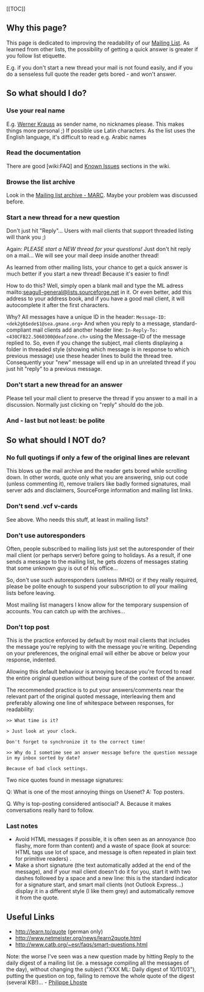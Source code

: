 <!-- Name: Community/ListEtiquette -->
<!-- Version: 5 -->
<!-- Last-Modified: 2006/04/13 14:36:52 -->
<!-- Author: werner -->
[[TOC]]

## Why this page?
This page is dedicated to improving the readability of our [Mailing List](/wiki:Community/MailingList/). As learned from other lists, the possibility of getting a quick answer is greater if you follow list etiquette.

E.g. if you  don't start a new thread your mail is not found easily, and if you do a senseless full quote the reader gets bored - and won't answer.

## So what should I do?
### Use your real name
E.g. [Werner Krauss](/wiki:User/WernerKrauss/) as sender name, no nicknames please. This makes things more personal ;)
If possible use Latin characters. As the list uses the English language, it's difficult to read e.g. Arabic names

### Read the documentation
There are good [wiki:FAQ] and [Known Issues](/wiki:TroubleShooting/KnownIssues/) sections in the wiki.

### Browse the list archive
Look in the [Mailing list archive - MARC](http://marc.theaimsgroup.com/?l=seagull-general). Maybe your problem was discussed before.

### Start a new thread for a new question
Don't just hit "Reply"... Users with mail clients that support threaded listing will thank you ;)

Again: *PLEASE start a NEW thread for your questions!* Just don't hit reply on a mail... We will see your mail deep inside another thread!

As learned from other mailing lists, your chance to get a quick answer is much better if you start a new thread! Because it's easier to find!

How to do this? Well, simply open a blank mail and type the ML adress mailto:seagull-general@lists.sourceforge.net in it.
Or even better, add this address to your address book, and if you have a good mail client, it will autocomplete it after the first characters.

Why? All messages have a unique ID in the header: `Message-ID: <dek2g6$ede$1@sea.gmane.org>`
And when you reply to a message, standard-compliant mail clients add another header line: `In-Reply-To: <430CFB22.5060300@deafzone.ch>` using the Message-ID of the message replied to.  So, even if you change the subject, mail clients displaying a folder in threaded style (showing which message is in response to which previous message) use these header lines to build the thread tree.  Consequently your "new" message will end up in an unrelated thread if you just hit "reply" to a previous message.

### Don't start a new thread for an answer
Please tell your mail client to preserve the thread if you answer to a mail in a discussion. Normally just clicking on "reply" should do the job.

### And - last but not least: be polite

## So what should I NOT do?
### No full quotings if  only a few of the original lines are relevant
This blows up the mail archive and the reader gets bored while scrolling down.  In other words, quote only what you are answering, snip out code (unless commenting it), remove trailers like badly formed signatures, mail server ads and disclaimers, SourceForge information and mailing list links.

### Don't send .vcf  v-cards
See above. Who needs this stuff, at least in mailing lists?

### Don't use autoresponders
Often, people subscribed to mailing lists just set the autoresponder of their mail client (or perhaps server) before going to holidays.
As a result, if one sends a message to the mailing list, he gets dozens of messages stating that some unknown guy is out of his office...

So, don't use such autoresponders (useless IMHO) or if they really required, please be polite enough to suspend your subscription to *all* your mailing lists before leaving.

Most mailing list managers I know allow for the temporary suspension of accounts. You can catch up with the archives...

### Don't top post
This is the practice enforced by default by most mail clients that includes the message you're replying to  with the message you're writing.  Depending on your preferences, the original email will either be above or below your response, indented.

Allowing this default behaviour is annoying because you're forced to read the entire original question without being sure of the context of the answer.

The recommended practice is to put your answers/comments near the relevant part of the original quoted message, interleaving them and preferably allowing one line of whitespace between responses, for readability:

    >> What time is it?
    
    > Just look at your clock.
    
    Don't forget to synchronize it to the correct time!
    
    >> Why do I sometime see an answer message before the question message in my inbox sorted by date?
    
    Because of bad clock settings.
Two nice quotes found in message signatures:

Q: What is one of the most annoying things on Usenet?
A: Top posters.

Q. Why is top-posting considered antisocial?
A. Because it makes conversations really hard to follow.

### Last notes
  * Avoid HTML messages if possible, it is often seen as an annoyance (too flashy, more form than content) and  a waste of space (look at source: HTML tags use lot of space, and message is often repeated in plain text for primitive readers) .
  * Make a short signature (the text automatically added at the end of the message), and if your mail client doesn't do it for you, start it with two dashes followed by a space and a new line: this is the standard indicator for a signature start, and smart mail clients (not Outlook Express...) display it in a different style (I like them grey) and automatically remove it from the quote.

## Useful Links
  * http://learn.to/quote (german only)
  * http://www.netmeister.org/news/learn2quote.html
  * http://www.catb.org/~esr/faqs/smart-questions.html

Note: the worse I've seen was a new question made by hitting Reply to the daily digest of a mailing list (ie. a message compiling all the messages of the day), without changing the subject ("XXX ML: Daily digest of 10/11/03"), putting the question on top, failing to remove the whole quote of the digest (several KB!)... - [Philippe Lhoste](/wiki:User/PhilippeLhoste/)
